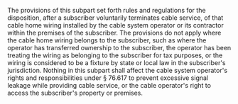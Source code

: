 The provisions of this subpart set forth rules and regulations for the disposition, after a subscriber voluntarily terminates cable service, of that cable home wiring installed by the cable system operator or its contractor within the premises of the subscriber. The provisions do not apply where the cable home wiring belongs to the subscriber, such as where the operator has transferred ownership to the subscriber, the operator has been treating the wiring as belonging to the subscriber for tax purposes, or the wiring is considered to be a fixture by state or local law in the subscriber's jurisdiction. Nothing in this subpart shall affect the cable system operator's rights and responsibilities under § 76.617 to prevent excessive signal leakage while providing cable service, or the cable operator's right to access the subscriber's property or premises.


